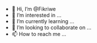 - 👋 Hi, I’m @Fikriwe
- 👀 I’m interested in ...
- 🌱 I’m currently learning ...
- 💞️ I’m looking to collaborate on ...
- 📫 How to reach me ...

<!---
Fikriwe/Fikriwe is a ✨ special ✨ repository because its `README.md` (this file) appears on your GitHub profile.
You can click the Preview link to take a look at your changes.
--->
